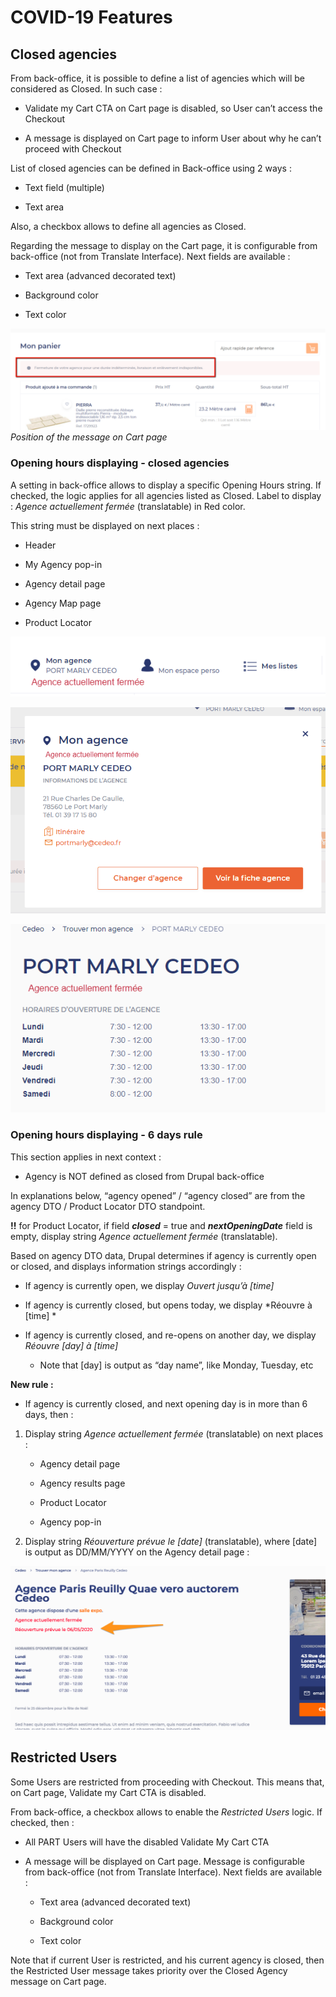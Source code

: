 # **COVID-19 Features**

## **Closed agencies**


From back-office, it is possible to define a list of agencies which will
be considered as Closed. In such case :

-   Validate my Cart CTA on Cart page is disabled, so User can’t access
     the Checkout

-   A message is displayed on Cart page to inform User about why he
     can’t proceed with Checkout

List of closed agencies can be defined in Back-office using 2 ways :

-   Text field (multiple)

-   Text area

Also, a checkbox allows to define all agencies as Closed.

Regarding the message to display on the Cart page, it is configurable
from back-office (not from Translate Interface). Next fields are
available :

-   Text area (advanced decorated text)

-   Background color

-   Text color

![img605](../img/img605.png)  
*Position of the message on Cart page*

### Opening hours displaying - closed agencies

A setting in back-office allows to display a specific Opening Hours
string. If checked, the logic applies for all agencies listed as Closed.
Label to display : *Agence actuellement fermée* (translatable) in Red
color.

This string must be displayed on next places :

-   Header

-   My Agency pop-in

-   Agency detail page

-   Agency Map page

-   Product Locator

![img606](../img/img606.png)

![img607](../img/img607.png)

![img608](../img/img608.png)

### Opening hours displaying - 6 days rule 

This section applies in next context :

-   Agency is NOT defined as closed from Drupal back-office

In explanations below, “agency opened” / “agency closed” are from the
agency DTO / Product Locator DTO standpoint.

**!!** for Product Locator, if field ***closed*** = true and
***nextOpeningDate*** field is empty, display string *Agence
actuellement fermée* (translatable).

Based on agency DTO data, Drupal determines if agency is currently open
or closed, and displays information strings accordingly :

-   If agency is currently open, we display *Ouvert jusqu’à \[time\]*

-   If agency is currently closed, but opens today, we display *Réouvre
     à \[time\] *

-   If agency is currently closed, and re-opens on another day, we
     display *Réouvre \[day\] à \[time\]*

	-   Note that \[day\] is output as “day name”, like Monday, Tuesday,
         etc

**New rule :**

-   If agency is currently closed, and next opening day is in more than
     6 days, then :

1.  Display string *Agence actuellement fermée* (translatable) on next
     places :

	-   Agency detail page

	-   Agency results page

	-   Product Locator

	-   Agency pop-in

2.  Display string *Réouverture prévue le \[date\]* (translatable),
     where \[date\] is output as DD/MM/YYYY on the Agency detail page :

![img609](../img/img609.png)


## **Restricted Users**


Some Users are restricted from proceeding with Checkout. This means
that, on Cart page, Validate my Cart CTA is disabled.

From back-office, a checkbox allows to enable the *Restricted Users*
logic. If checked, then :

-   All PART Users will have the disabled Validate My Cart CTA

-   A message will be displayed on Cart page. Message is configurable
     from back-office (not from Translate Interface). Next fields are
     available :

	-   Text area (advanced decorated text)

	-   Background color

	-   Text color

Note that if current User is restricted, and his current agency is
closed, then the Restricted User message takes priority over the Closed
Agency message on Cart page.
